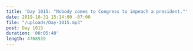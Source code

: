 ```yaml
---
title: 'Day 1015: "Nobody comes to Congress to impeach a president."'
date: 2019-10-31 15:14:00 -07:00
file: "/uploads/Day-1015.mp3"
post: Day 1015
duration: '00:05:40'
length: 4768939
---
```



